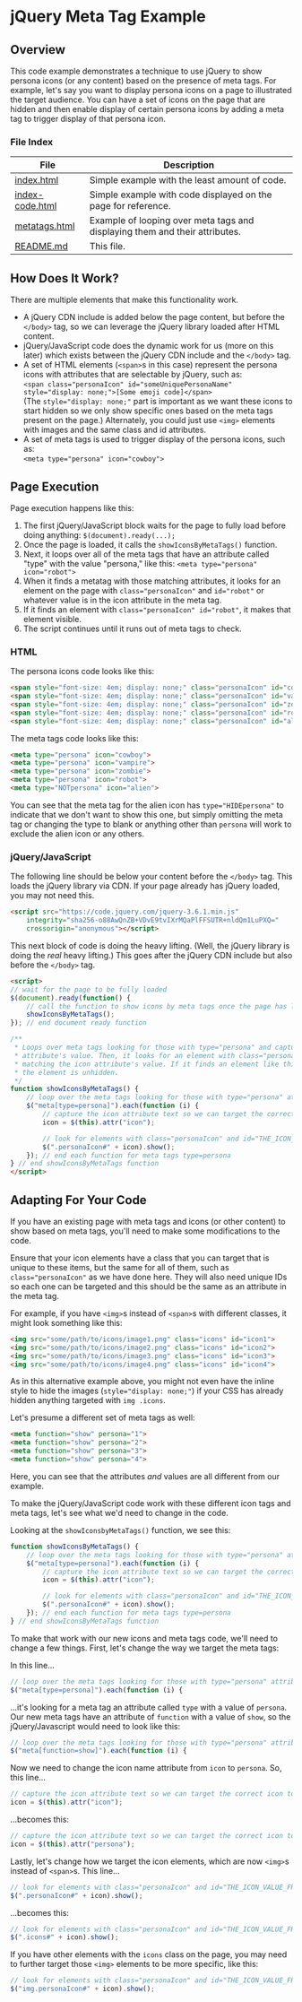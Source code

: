 # jQuery Meta Tag Example

## Overview

This code example demonstrates a technique to use jQuery to show persona icons (or any content) based on the presence of meta tags. For example, let's say you want to display persona icons on a page to illustrated the target audience. You can have a set of icons on the page that are hidden and then enable display of certain persona icons by adding a meta tag to trigger display of that persona icon.

### File Index

| File | Description |
|------|-------------|
|[index.html](index.html)|Simple example with the least amount of code.|
|[index-code.html](index-code.html)|Simple example with code displayed on the page for reference.|
|[metatags.html](metatags.html)|Example of looping over meta tags and displaying them and their attributes.|
|[README.md](README.md)|This file.|

## How Does It Work?

There are multiple elements that make this functionality work.

- A jQuery CDN include is added below the page content, but before the `</body>` tag, so we can leverage the jQuery library loaded after HTML content.
- jQuery/JavaScript code does the dynamic work for us (more on this later) which exists between the jQuery CDN include and the `</body>` tag.
- A set of HTML elements (`<span>`s in this case) represent the persona icons with attributes that are selectable by jQuery, such as:\
`<span class="personaIcon" id="someUniquePersonaName" style="display: none;">[Some emoji code]</span>`\
(The `style="display: none;"` part is important as we want these icons to start hidden so we only show specific ones based on the meta tags present on the page.)
Alternately, you could just use `<img>` elements with images and the same class and id attributes.
- A set of meta tags is used to trigger display of the persona icons, such as:\
`<meta type="persona" icon="cowboy">`

## Page Execution

Page execution happens like this:

1. The first jQuery/JavaScript block waits for the page to fully load before doing anything: `$(document).ready(...);`
1. Once the page is loaded, it calls the `showIconsByMetaTags()` function.
1. Next, it loops over all of the meta tags that have an attribute called "type" with the value "persona," like this: `<meta type="persona" icon="robot">`
1. When it finds a metatag with those matching attributes, it looks for an element on the page with `class="personaIcon"` and `id="robot"` or whatever value is in the icon attribute in the meta tag.
1. If it finds an element with `class="personaIcon" id="robot"`, it makes that element visible.
1. The script continues until it runs out of meta tags to check.

### HTML

The persona icons code looks like this:

```html
<span style="font-size: 4em; display: none;" class="personaIcon" id="cowboy">&#129312;</span>
<span style="font-size: 4em; display: none;" class="personaIcon" id="vampire">&#129499;</span>
<span style="font-size: 4em; display: none;" class="personaIcon" id="zombie">&#129503;</span>
<span style="font-size: 4em; display: none;" class="personaIcon" id="robot">&#129302;</span>
<span style="font-size: 4em; display: none;" class="personaIcon" id="alien">&#128125;</span>
```

The meta tags code looks like this:

```html
<meta type="persona" icon="cowboy">
<meta type="persona" icon="vampire">
<meta type="persona" icon="zombie">
<meta type="persona" icon="robot">
<meta type="NOTpersona" icon="alien">
```

You can see that the meta tag for the alien icon has `type="HIDEpersona"` to indicate that we don't want to show this one, but simply omitting the meta tag or changing the type to blank or anything other than `persona` will work to exclude the alien icon or any others.

### jQuery/JavaScript

The following line should be below your content before the `</body>` tag. This loads the jQuery library via CDN. If your page already has jQuery loaded, you may not need this.

```html
<script src="https://code.jquery.com/jquery-3.6.1.min.js"
    integrity="sha256-o88AwQnZB+VDvE9tvIXrMQaPlFFSUTR+nldQm1LuPXQ="
    crossorigin="anonymous"></script>
```

This next block of code is doing the heavy lifting. (Well, the jQuery library is doing the _real_ heavy lifting.) This goes after the jQuery CDN include but also before the `</body>` tag.

```html
<script>
// wait for the page to be fully loaded
$(document).ready(function() {
    // call the function to show icons by meta tags once the page has loaded
    showIconsByMetaTags();
}); // end document ready function

/**
 * Loops over meta tags looking for those with type="persona" and captures the icon
 * attribute's value. Then, it looks for an element with class="personaIcon" and id
 * matching the icon attribute's value. If it finds an element like this,
 * the element is unhidden.
 */
function showIconsByMetaTags() {
    // loop over the meta tags looking for those with type="persona" attributes
    $("meta[type=persona]").each(function (i) {
        // capture the icon attribute text so we can target the correct icon to display
        icon = $(this).attr("icon");

        // look for elements with class="personaIcon" and id="THE_ICON_VALUE_FROM_META_TAG"
        $(".personaIcon#" + icon).show();
    }); // end each function for meta tags type=persona
} // end showIconsByMetaTags function
</script>
```

## Adapting For Your Code

If you have an existing page with meta tags and icons (or other content) to show based on meta tags, you'll need to make some modifications to the code.

Ensure that your icon elements have a class that you can target that is unique to these items, but the same for all of them, such as `class="personaIcon"` as we have done here. They will also need unique IDs so each one can be targeted and this should be the same as an attribute in the meta tag.

For example, if you have `<img>`s instead of `<span>`s with different classes, it might look something like this:

```html
<img src="some/path/to/icons/image1.png" class="icons" id="icon1">
<img src="some/path/to/icons/image2.png" class="icons" id="icon2">
<img src="some/path/to/icons/image3.png" class="icons" id="icon3">
<img src="some/path/to/icons/image4.png" class="icons" id="icon4">
```

As in this alternative example above, you might not even have the inline style to hide the images (`style="display: none;"`) if your CSS has already hidden anything targeted with `img .icons`.

Let's presume a different set of meta tags as well:

```html
<meta function="show" persona="1">
<meta function="show" persona="2">
<meta function="show" persona="3">
<meta function="show" persona="4">
```

Here, you can see that the attributes _and_ values are all different from our example.

To make the jQuery/JavaScript code work with these different icon tags and meta tags, let's see what we'd need to change in the code.

Looking at the `showIconsbyMetaTags()` function, we see this:

```javascript
function showIconsByMetaTags() {
    // loop over the meta tags looking for those with type="persona" attributes
    $("meta[type=persona]").each(function (i) {
        // capture the icon attribute text so we can target the correct icon to display
        icon = $(this).attr("icon");

        // look for elements with class="personaIcon" and id="THE_ICON_VALUE_FROM_META_TAG"
        $(".personaIcon#" + icon).show();
    }); // end each function for meta tags type=persona
} // end showIconsByMetaTags function
```

To make that work with our new icons and meta tags code, we'll need to change a few things. First, let's change the way we target the meta tags:

In this line...

```javascript
// loop over the meta tags looking for those with type="persona" attributes
$("meta[type=persona]").each(function (i) {
```

...it's looking for a meta tag an attribute called `type` with a value of `persona`. Our new meta tags have an attribute of `function` with a value of `show`, so the jQuery/Javascript would need to look like this:

```javascript
// loop over the meta tags looking for those with type="persona" attributes
$("meta[function=show]").each(function (i) {
```

Now we need to change the icon name attribute from `icon` to `persona`. So, this line...

```javascript
// capture the icon attribute text so we can target the correct icon to display
icon = $(this).attr("icon");
```

...becomes this:

```javascript
// capture the icon attribute text so we can target the correct icon to display
icon = $(this).attr("persona");
```

Lastly, let's change how we target the icon elements, which are now `<img>`s instead of `<span>`s. This line...

```javascript
// look for elements with class="personaIcon" and id="THE_ICON_VALUE_FROM_META_TAG"
$(".personaIcon#" + icon).show();
```

...becomes this:

```javascript
// look for elements with class="personaIcon" and id="THE_ICON_VALUE_FROM_META_TAG"
$(".icons#" + icon).show();
```

If you have other elements with the `icons` class on the page, you may need to further target those `<img>` elements to be more specific, like this:

```javascript
// look for elements with class="personaIcon" and id="THE_ICON_VALUE_FROM_META_TAG"
$("img.personaIcon#" + icon).show();
```
